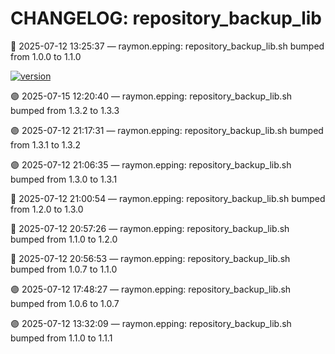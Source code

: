 # CHANGELOG: repository_backup_lib

🔵 2025-07-12 13:25:37 — raymon.epping: repository_backup_lib.sh bumped from 1.0.0 to 1.1.0

[![version](https://img.shields.io/badge/version-1.3.3-red)](https://github.com/raymonepping)

🟣 2025-07-15 12:20:40 — raymon.epping: repository_backup_lib.sh bumped from 1.3.2 to 1.3.3

🟣 2025-07-12 21:17:31 — raymon.epping: repository_backup_lib.sh bumped from 1.3.1 to 1.3.2

🟣 2025-07-12 21:06:35 — raymon.epping: repository_backup_lib.sh bumped from 1.3.0 to 1.3.1

🔵 2025-07-12 21:00:54 — raymon.epping: repository_backup_lib.sh bumped from 1.2.0 to 1.3.0

🔵 2025-07-12 20:57:26 — raymon.epping: repository_backup_lib.sh bumped from 1.1.0 to 1.2.0

🔵 2025-07-12 20:56:53 — raymon.epping: repository_backup_lib.sh bumped from 1.0.7 to 1.1.0

🟣 2025-07-12 17:48:27 — raymon.epping: repository_backup_lib.sh bumped from 1.0.6 to 1.0.7

🟣 2025-07-12 13:32:09 — raymon.epping: repository_backup_lib.sh bumped from 1.1.0 to 1.1.1
